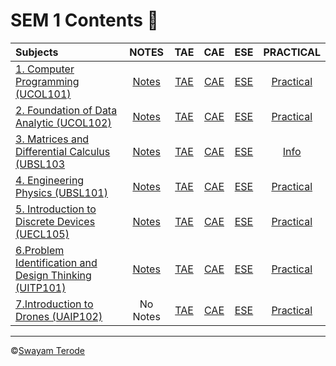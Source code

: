# SEM 1 Contents 🚀

|Subjects| NOTES | TAE   | CAE   |ESE    | PRACTICAL | 
| :---  | :---: | :---: | :---: | :---: |   :---:   |
| [1. Computer Programming (UCOL101)](Assignments%2C%20Notes%20and%20Question%20Papers/SEM%201/1.%20Computer%20Programming%20(UCOL101)) | [Notes](Assignments%2C%20Notes%20and%20Question%20Papers/SEM%201/1.%20Computer%20Programming%20(UCOL101)/1.%20Computer%20Programming%20Theory%20Notes) | [TAE](Assignments%2C%20Notes%20and%20Question%20Papers/SEM%201/1.%20Computer%20Programming%20(UCOL101)/2.%20TAE) |[CAE](Assignments%2C%20Notes%20and%20Question%20Papers/SEM%201/1.%20Computer%20Programming%20(UCOL101)/3.%20CAE) | [ESE](Assignments%2C%20Notes%20and%20Question%20Papers/SEM%201/1.%20Computer%20Programming%20(UCOL101)/4.%20ESE) |[Practical](Assignments%2C%20Notes%20and%20Question%20Papers/SEM%201/1.%20Computer%20Programming%20(UCOL101)/Practical) 
| [2. Foundation of Data Analytic (UCOL102)](Assignments%2C%20Notes%20and%20Question%20Papers/SEM%201/2.%20Foundation%20of%20Data%20Analytic%20(UCOL102))|[Notes](Assignments%2C%20Notes%20and%20Question%20Papers/SEM%201/2.%20Foundation%20of%20Data%20Analytic%20(UCOL102)/2.%20NOTES) | [TAE](Assignments%2C%20Notes%20and%20Question%20Papers/SEM%201/2.%20Foundation%20of%20Data%20Analytic%20(UCOL102)/4.TAE) | [CAE](Assignments%2C%20Notes%20and%20Question%20Papers/SEM%201/2.%20Foundation%20of%20Data%20Analytic%20(UCOL102)/5.%20CAE/1.%20CAE%20Question%20Papers) | [ESE](Assignments%2C%20Notes%20and%20Question%20Papers/SEM%201/2.%20Foundation%20of%20Data%20Analytic%20(UCOL102)/7.%20ESE)|[Practical](https://github.com/swayamterode/GHRCEM/tree/main/Assignments%2C%20Notes%20and%20Question%20Papers/SEM%201/2.%20Foundation%20of%20Data%20Analytic%20(UCOL102)/6.Practical)
| [3. Matrices and Differential Calculus (UBSL103](Assignments%2C%20Notes%20and%20Question%20Papers/SEM%201/3.%20Matrices%20and%20Differential%20Calculus%20(UBSL103)) | [Notes](Assignments%2C%20Notes%20and%20Question%20Papers/SEM%201/3.%20Matrices%20and%20Differential%20Calculus%20(UBSL103)/NOTES) |[TAE](Assignments%2C%20Notes%20and%20Question%20Papers/SEM%201/3.%20Matrices%20and%20Differential%20Calculus%20(UBSL103)/TAE)| [CAE](Assignments%2C%20Notes%20and%20Question%20Papers/SEM%201/3.%20Matrices%20and%20Differential%20Calculus%20(UBSL103)/CAE)|[ESE](Assignments%2C%20Notes%20and%20Question%20Papers/SEM%201/3.%20Matrices%20and%20Differential%20Calculus%20(UBSL103)/ESE)|[Info](Images/SEM%201/Practical%20of%20Matrices%20and%20Differential%20Calculus%20(UBSL103).svg)
| [4. Engineering Physics (UBSL101)](Assignments%2C%20Notes%20and%20Question%20Papers/SEM%201/4.%20Engineering%20Physics%20(UBSL101)) |[Notes](Assignments%2C%20Notes%20and%20Question%20Papers/SEM%201/4.%20Engineering%20Physics%20(UBSL101)/1.%20NOTES)|[TAE](Assignments%2C%20Notes%20and%20Question%20Papers/SEM%201/4.%20Engineering%20Physics%20(UBSL101)/3.%20TAE)|[CAE](Assignments%2C%20Notes%20and%20Question%20Papers/SEM%201/4.%20Engineering%20Physics%20(UBSL101)/2.%20CAE)|[ESE](Assignments%2C%20Notes%20and%20Question%20Papers/SEM%201/4.%20Engineering%20Physics%20(UBSL101)/6.%20ESE)|[Practical](Assignments%2C%20Notes%20and%20Question%20Papers/SEM%201/4.%20Engineering%20Physics%20(UBSL101)/5.%20Physics%20Practical)
| [5. Introduction to Discrete Devices (UECL105)](Assignments%2C%20Notes%20and%20Question%20Papers/SEM%201/5.%20Introduction%20to%20Discrete%20Devices%20(UECL105)) |[Notes](Assignments%2C%20Notes%20and%20Question%20Papers/SEM%201/5.%20Introduction%20to%20Discrete%20Devices%20(UECL105)/1.%20NOTES)|[TAE](Assignments%2C%20Notes%20and%20Question%20Papers/SEM%201/5.%20Introduction%20to%20Discrete%20Devices%20(UECL105)/2.%20TAE)|[CAE](Assignments%2C%20Notes%20and%20Question%20Papers/SEM%201/5.%20Introduction%20to%20Discrete%20Devices%20(UECL105)/3.%20CAE)| [ESE](Assignments%2C%20Notes%20and%20Question%20Papers/SEM%201/5.%20Introduction%20to%20Discrete%20Devices%20(UECL105)/5.%20ESE)|[Practical](Assignments%2C%20Notes%20and%20Question%20Papers/SEM%201/5.%20Introduction%20to%20Discrete%20Devices%20(UECL105)/4.%20Practical%20IDDC)
| [6.Problem Identification and Design Thinking (UITP101)](Assignments%2C%20Notes%20and%20Question%20Papers/SEM%201/6.Problem%20Identification%20and%20Design%20Thinking%20(UITP101)) |[Notes](Images/SEM%201/Notes%20of%20Problem%20Identification%20and%20Design%20Thinking%20(UITP101).svg) | [TAE](Images/SEM%201/TAE%20of%20Problem%20Identification%20and%20Design%20Thinking%20(UITP101).svg)|[CAE](Images/SEM%201/CAE%20of%20Problem%20Identification%20and%20Design%20Thinking%20(UITP101).svg)|[ESE](Images/SEM%201/ESE%20of%20Problem%20Identification%20and%20Design%20Thinking%20(UITP101).svg)|[Practical](Assignments%2C%20Notes%20and%20Question%20Papers/SEM%201/6.Problem%20Identification%20and%20Design%20Thinking%20(UITP101))
| [7.Introduction to Drones (UAIP102)](Assignments%2C%20Notes%20and%20Question%20Papers/SEM%201/7.Introduction%20to%20Drones%20(UAIP102)) |No Notes|[TAE](Images/SEM%201/TAE%20of%20Introduction%20to%20Drones%20(UAIP102).svg)|[CAE](Images/SEM%201/CAE%20of%20Problem%20Identification%20and%20Design%20Thinking%20(UITP101).svg)|[ESE](Images/SEM%201/ESE%20of%20Problem%20Identification%20and%20Design%20Thinking%20(UITP101).svg)|[Practical](Assignments%2C%20Notes%20and%20Question%20Papers/SEM%201/7.Introduction%20to%20Drones%20(UAIP102))

---

©️[Swayam Terode](https://www.instagram.com/swayamterode/)
